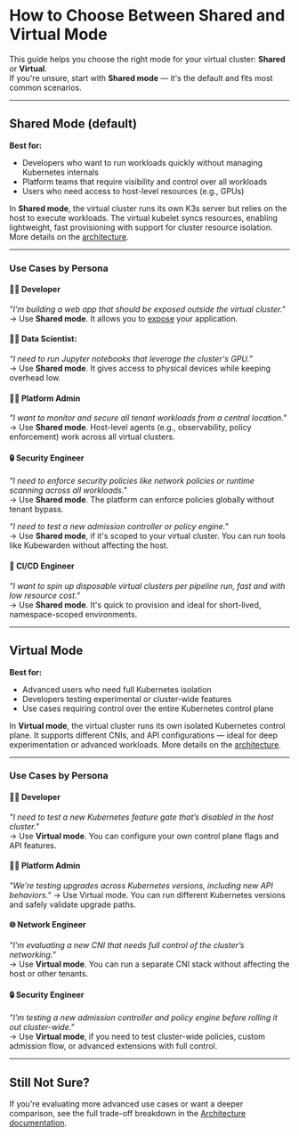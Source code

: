 # How to Choose Between Shared and Virtual Mode

This guide helps you choose the right mode for your virtual cluster: **Shared** or **Virtual**.  
If you're unsure, start with **Shared mode** — it's the default and fits most common scenarios.

---

## Shared Mode (default)

**Best for:**
- Developers who want to run workloads quickly without managing Kubernetes internals
- Platform teams that require visibility and control over all workloads
- Users who need access to host-level resources (e.g., GPUs)

In **Shared mode**, the virtual cluster runs its own K3s server but relies on the host to execute workloads. The virtual kubelet syncs resources, enabling lightweight, fast provisioning with support for cluster resource isolation. More details on the [architecture](./../architecture.md#shared-mode). 

---

### Use Cases by Persona

#### 👩‍💻 Developer  
*"I’m building a web app that should be exposed outside the virtual cluster."*  
→ Use **Shared mode**. It allows you to [expose](./expose-workloads.md) your application.

#### 👩‍🔬 Data Scientist:
*“I need to run Jupyter notebooks that leverage the cluster's GPU.”*  
→ Use **Shared mode**. It gives access to physical devices while keeping overhead low.

#### 🧑‍💼 Platform Admin  
*"I want to monitor and secure all tenant workloads from a central location."*  
→ Use **Shared mode**. Host-level agents (e.g., observability, policy enforcement) work across all virtual clusters.

#### 🔒 Security Engineer  
*"I need to enforce security policies like network policies or runtime scanning across all workloads."*  
→ Use **Shared mode**. The platform can enforce policies globally without tenant bypass.

*"I need to test a new admission controller or policy engine."*  
→ Use **Shared mode**, if it's scoped to your virtual cluster. You can run tools like Kubewarden without affecting the host.  

#### 🔁 CI/CD Engineer  
*"I want to spin up disposable virtual clusters per pipeline run, fast and with low resource cost."*  
→ Use **Shared mode**. It's quick to provision and ideal for short-lived, namespace-scoped environments.

---

## Virtual Mode

**Best for:**
- Advanced users who need full Kubernetes isolation
- Developers testing experimental or cluster-wide features
- Use cases requiring control over the entire Kubernetes control plane

In **Virtual mode**, the virtual cluster runs its own isolated Kubernetes control plane. It supports different CNIs, and API configurations — ideal for deep experimentation or advanced workloads. More details on the [architecture](./../architecture.md#virtual-mode). 

---

### Use Cases by Persona

#### 👩‍💻 Developer  
*"I need to test a new Kubernetes feature gate that’s disabled in the host cluster."*  
→ Use **Virtual mode**. You can configure your own control plane flags and API features.

#### 🧑‍💼 Platform Admin  
*"We’re testing upgrades across Kubernetes versions, including new API behaviors."*
→ Use Virtual mode. You can run different Kubernetes versions and safely validate upgrade paths.

#### 🌐 Network Engineer  
*"I’m evaluating a new CNI that needs full control of the cluster’s networking."*  
→ Use **Virtual mode**. You can run a separate CNI stack without affecting the host or other tenants.

#### 🔒 Security Engineer  
*"I’m testing a new admission controller and policy engine before rolling it out cluster-wide."*  
→ Use **Virtual mode**, if you need to test cluster-wide policies, custom admission flow, or advanced extensions with full control.

---

## Still Not Sure?

If you're evaluating more advanced use cases or want a deeper comparison, see the full trade-off breakdown in the [Architecture documentation](../architecture.md).